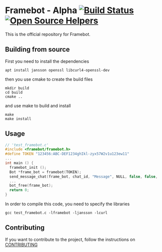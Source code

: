 # Framebot - Alpha [![Build Status](https://travis-ci.org/giancarlopro/framebot.svg?branch=master)](https://travis-ci.org/giancarlopro/framebot) [![Open Source Helpers](https://www.codetriage.com/giancarlopro/framebot/badges/users.svg)](https://www.codetriage.com/giancarlopro/framebot)

This is the official repository for Framebot.

## Building from source

First you need to install the dependencies

```
apt install jansson openssl libcurl4-openssl-dev
```

then you use cmake to create the build files
```
mkdir build
cd build
cmake ..
```

and use make to build and install
```
make
make install
```

## Usage
```C
// 'test_framebot.c'
#include <framebot/framebot.h>
#define TOKEN "123456:ABC-DEF1234ghIkl-zyx57W2v1u123ew11"
...
int main () {
  framebot_init ();
  Bot *frame_bot = framebot(TOKEN);
  send_message_chat(frame_bot, chat_id, "Message", NULL, false, false, 0, NULL);
  ...
  bot_free(frame_bot);
  return 0;
}
```

In order to compile this code, you need to specify the libraries
```
gcc test_framebot.c -lframebot -ljansson -lcurl
```

## Contributing

If you want to contribute to the project, follow the instructions on [CONTRIBUTING](CONTRIBUTING.md)
